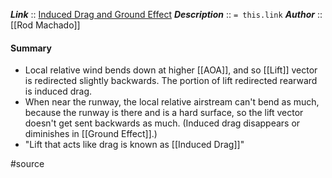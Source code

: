 ***Link***      :: [Induced Drag and Ground Effect](https://www.youtube.com/watch?v=GHQvAQiIcoE)
***Description***      :: `= this.link`
***Author*** :: [[Rod Machado]]

#### Summary
* Local relative wind bends down at higher [[AOA]], and so [[Lift]] vector is redirected slightly backwards. The portion of lift redirected rearward is induced drag.
* When near the runway, the local relative airstream can't bend as much, because the runway is there and is a hard surface, so the lift vector doesn't get sent backwards as much. (Induced drag disappears or diminishes in [[Ground Effect]].)
* "Lift that acts like drag is known as [[Induced Drag]]"

#source
